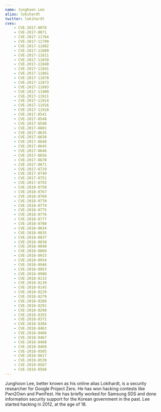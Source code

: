 ```yaml
---
name: Junghoon Lee
alias: lokihardt
twitter: lokihardt
cves:
    - CVE-2017-0070
    - CVE-2017-0071
    - CVE-2017-11764
    - CVE-2017-11799
    - CVE-2017-11802
    - CVE-2017-11809
    - CVE-2017-11811
    - CVE-2017-11839
    - CVE-2017-11840
    - CVE-2017-11841
    - CVE-2017-11861
    - CVE-2017-11870
    - CVE-2017-11873
    - CVE-2017-11893
    - CVE-2017-11909
    - CVE-2017-11911
    - CVE-2017-11914
    - CVE-2017-11916
    - CVE-2017-11918
    - CVE-2017-8541
    - CVE-2017-8548
    - CVE-2017-8598
    - CVE-2017-8601
    - CVE-2017-8635
    - CVE-2017-8636
    - CVE-2017-8640
    - CVE-2017-8645
    - CVE-2017-8646
    - CVE-2017-8656
    - CVE-2017-8670
    - CVE-2017-8671
    - CVE-2017-8729
    - CVE-2017-8740
    - CVE-2017-8751
    - CVE-2017-8755
    - CVE-2018-0758
    - CVE-2018-0767
    - CVE-2018-0769
    - CVE-2018-0770
    - CVE-2018-0774
    - CVE-2018-0775
    - CVE-2018-0776
    - CVE-2018-0777
    - CVE-2018-0780
    - CVE-2018-0834
    - CVE-2018-0835
    - CVE-2018-0837
    - CVE-2018-0838
    - CVE-2018-0840
    - CVE-2018-0860
    - CVE-2018-0933
    - CVE-2018-0934
    - CVE-2018-0946
    - CVE-2018-0953
    - CVE-2018-0980
    - CVE-2018-8133
    - CVE-2018-8139
    - CVE-2018-8145
    - CVE-2018-8229
    - CVE-2018-8279
    - CVE-2018-8288
    - CVE-2018-8291
    - CVE-2018-8298
    - CVE-2018-8355
    - CVE-2018-8372
    - CVE-2018-8384
    - CVE-2018-8463
    - CVE-2018-8466
    - CVE-2018-8467
    - CVE-2018-8468
    - CVE-2018-8469
    - CVE-2018-8505
    - CVE-2018-8617
    - CVE-2019-0539
    - CVE-2019-0567
    - CVE-2019-0568
---
```

Junghoon Lee, better known as his online alias Lokihardt, is a security researcher for Google Project Zero. He has won hacking contests like Pwn2Own and PwnFest. He has briefly worked for Samsung SDS and done information security support for the Korean government in the past. Lee started hacking in 2012, at the age of 18.  
